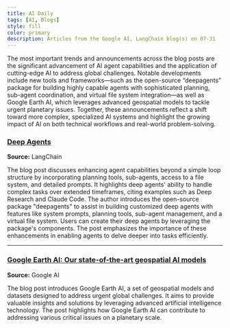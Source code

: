 ```yaml
---
title: AI Daily
tags: [AI, Blogs]
style: fill
color: primary
description: Articles from the Google AI, LangChain blog(s) on 07-31
---
```


The most important trends and announcements across the blog posts are the significant advancement of AI agent capabilities and the application of cutting-edge AI to address global challenges. Notable developments include new tools and frameworks—such as the open-source “deepagents” package for building highly capable agents with sophisticated planning, sub-agent coordination, and virtual file system integration—as well as Google Earth AI, which leverages advanced geospatial models to tackle urgent planetary issues. Together, these announcements reflect a shift toward more complex, specialized AI systems and highlight the growing impact of AI on both technical workflows and real-world problem-solving.

### [Deep Agents](https://blog.langchain.com/deep-agents/)
**Source:** LangChain

The blog post discusses enhancing agent capabilities beyond a simple loop structure by incorporating planning tools, sub-agents, access to a file system, and detailed prompts. It highlights deep agents' ability to handle complex tasks over extended timeframes, citing examples such as Deep Research and Claude Code. The author introduces the open-source package "deepagents" to assist in building customized deep agents with features like system prompts, planning tools, sub-agent management, and a virtual file system. Users can create their deep agents by leveraging the package's components. The post emphasizes the importance of these enhancements in enabling agents to delve deeper into tasks efficiently.

---

### [Google Earth AI: Our state-of-the-art geospatial AI models](https://blog.google/technology/ai/google-earth-ai/)
**Source:** Google AI

The blog post introduces Google Earth AI, a set of geospatial models and datasets designed to address urgent global challenges. It aims to provide valuable insights and solutions by leveraging advanced artificial intelligence technology. The post highlights how Google Earth AI can contribute to addressing various critical issues on a planetary scale.